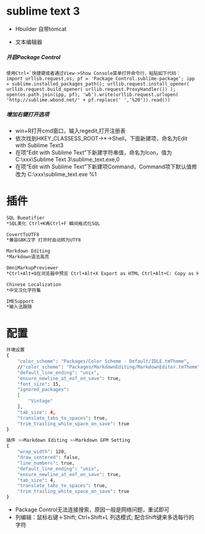 # sublime text 3

- Hbuilder 自带tomcat

- 文本编辑器

##### 开启Package Control
```
使用Ctrl+`快捷键或者通过View->Show Console菜单打开命令行，粘贴如下代码：
import urllib.request,os; pf = 'Package Control.sublime-package'; ipp = sublime.installed_packages_path(); urllib.request.install_opener( urllib.request.build_opener( urllib.request.ProxyHandler()) ); open(os.path.join(ipp, pf), 'wb').write(urllib.request.urlopen( 'http://sublime.wbond.net/' + pf.replace(' ','%20')).read())
```

##### 增加右键打开选项

- win+R打开cmd窗口，输入regedit,打开注册表
- 依次找到HKEY_CLASSESS_ROOT->*->Shell，下面新建项，命名为Edit with Sublime Text3
- 在项“Edit with Sublime Text”下新建字符串值，命名为Icon，值为C:\xxx\Sublime Text 3\sublime_text.exe,0
- 在项“Edit with Sublime Text”下新建项Command，Command项下默认值修改为 C:\xxx\sublime_text.exe %1

# 插件
```sh
SQL Bueatifier
*SQL美化 Ctrl+K再Ctrl+F 瞬间格式化SQL

CovertToUTF8
*兼容GBK汉字 打开时自动转为UTF8

Markdown Editing
*Markdown语法高亮

OmniMarkupPreviewer
*Ctrl+Alt+O在浏览器中预览 Ctrl+Alt+X Export as HTML Ctrl+Alt+C: Copy as HTML

Chinese Localization
*中文汉化字符集

IMESupport
*输入法跟随
```
# 配置
```sh
环境设置
{
    "color_scheme": "Packages/Color Scheme - Default/IDLE.tmTheme",
    //"color_scheme": "Packages/MarkdownEditing/MarkdownEditor.tmTheme",
    "default_line_ending": "unix",
    "ensure_newline_at_eof_on_save": true,
    "font_size": 15,
    "ignored_packages":
    [
        "Vintage"
    ],
    "tab_size": 4,
    "translate_tabs_to_spaces": true,
    "trim_trailing_white_space_on_save": true
}

插件 >>Markdown Editing >>Markdown GFM Setting
{
    "wrap_width": 120,
    "draw_centered": false,
    "line_numbers": true,
    "default_line_ending": "unix",
    "ensure_newline_at_eof_on_save": true,
    "tab_size": 4,
    "translate_tabs_to_spaces": true,
    "trim_trailing_white_space_on_save": true
}
```

- Package Control无法连接搜索，原因一般是网络问题，重试即可
- 列编辑：鼠标右键＋Shift; Ctrl+Shift+L 列选模式; 配合Shift键来多选每行的字符
